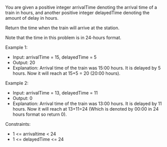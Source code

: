 You are given a positive integer arrivalTime denoting the arrival time of a train in hours, and another positive integer delayedTime denoting the amount of delay in hours.

Return the time when the train will arrive at the station.

Note that the time in this problem is in 24-hours format.

Example 1:

- Input: arrivalTime = 15, delayedTime = 5
- Output: 20
- Explanation: Arrival time of the train was 15:00 hours. It is delayed by 5 hours. Now it will reach at 15+5 = 20 (20:00 hours).

Example 2:

- Input: arrivalTime = 13, delayedTime = 11
- Output: 0
- Explanation: Arrival time of the train was 13:00 hours. It is delayed by 11 hours. Now it will reach at 13+11=24 (Which is denoted by 00:00 in 24 hours format so return 0).

Constraints:

- 1 <= arrivaltime < 24
- 1 <= delayedTime <= 24
